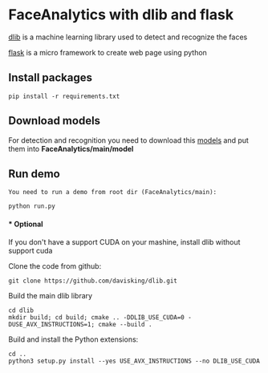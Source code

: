 # FaceAnalytics with dlib and flask

[dlib](http://dlib.net/) is a machine learning library used to detect and recognize the faces

[flask](http://flask.pocoo.org/) is a micro framework to create web page using python

## Install packages

```
pip install -r requirements.txt
```

## Download models
For detection and recognition you need to download this [models](https://drive.google.com/drive/folders/1hEKVTEp6BrlSG12NF1XvmsjJiMVO89bm?usp=sharing)
and put them into  <b> FaceAnalytics/main/model </b>


## Run demo
```
You need to run a demo from root dir (FaceAnalytics/main): 

python run.py 
```

#### * Optional
If you don't have a support CUDA on your mashine, install dlib without support cuda

Clone the code from github:
```
git clone https://github.com/davisking/dlib.git
```
Build the main dlib library
```
cd dlib
mkdir build; cd build; cmake .. -DDLIB_USE_CUDA=0 -DUSE_AVX_INSTRUCTIONS=1; cmake --build .
```
Build and install the Python extensions:
```
cd ..
python3 setup.py install --yes USE_AVX_INSTRUCTIONS --no DLIB_USE_CUDA
```
